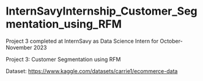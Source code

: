 # InternSavyInternship_Customer_Segmentation_using_RFM

Project 3 completed at InternSavy as Data Science Intern for October-November 2023

Project 3: Customer Segmentation using RFM

Dataset: https://www.kaggle.com/datasets/carrie1/ecommerce-data
